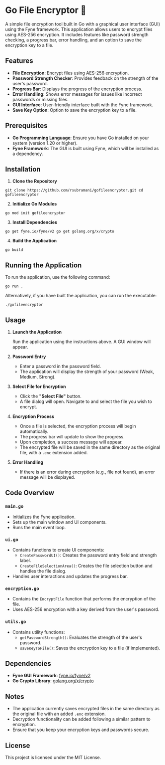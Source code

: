 # Go File Encryptor 🔐

A simple file encryption tool built in Go with a graphical user interface (GUI) using the Fyne framework. This application allows users to encrypt files using AES-256 encryption. It includes features like password strength checking, a progress bar, error handling, and an option to save the encryption key to a file.

## Features

- **File Encryption**: Encrypt files using AES-256 encryption.
- **Password Strength Checker**: Provides feedback on the strength of the user's password.
- **Progress Bar**: Displays the progress of the encryption process.
- **Error Handling**: Shows error messages for issues like incorrect passwords or missing files.
- **GUI Interface**: User-friendly interface built with the Fyne framework.
- **Save Key Option**: Option to save the encryption key to a file.

## Prerequisites

- **Go Programming Language**: Ensure you have Go installed on your system (version 1.20 or higher).
- **Fyne Framework**: The GUI is built using Fyne, which will be installed as a dependency.

## Installation

1. **Clone the Repository**
```
git clone https://github.com/rsubramani/gofileencryptor.git cd gofileencryptor
```

2. **Initialize Go Modules**
```
go mod init gofileencryptor
```

3. **Install Dependencies**
```
go get fyne.io/fyne/v2 go get golang.org/x/crypto
```

4. **Build the Application**
```
go build
```

## Running the Application

To run the application, use the following command:
```
go run .
```

Alternatively, if you have built the application, you can run the executable:
```
./gofileencryptor
```


## Usage

1. **Launch the Application**

   Run the application using the instructions above. A GUI window will appear.

2. **Password Entry**

   - Enter a password in the password field.
   - The application will display the strength of your password (Weak, Medium, Strong).

3. **Select File for Encryption**

   - Click the **"Select File"** button.
   - A file dialog will open. Navigate to and select the file you wish to encrypt.

4. **Encryption Process**

   - Once a file is selected, the encryption process will begin automatically.
   - The progress bar will update to show the progress.
   - Upon completion, a success message will appear.
   - The encrypted file will be saved in the same directory as the original file, with a `.enc` extension added.

5. **Error Handling**

   - If there is an error during encryption (e.g., file not found), an error message will be displayed.


## Code Overview

### `main.go`

- Initializes the Fyne application.
- Sets up the main window and UI components.
- Runs the main event loop.

### `ui.go`

- Contains functions to create UI components:
  - `CreatePasswordUI()`: Creates the password entry field and strength label.
  - `CreateFileSelectionArea()`: Creates the file selection button and handles the file dialog.
- Handles user interactions and updates the progress bar.

### `encryption.go`

- Contains the `EncryptFile` function that performs the encryption of the file.
- Uses AES-256 encryption with a key derived from the user's password.

### `utils.go`

- Contains utility functions:
  - `getPasswordStrength()`: Evaluates the strength of the user's password.
  - `saveKeyToFile()`: Saves the encryption key to a file (if implemented).

## Dependencies

- **Fyne GUI Framework**: [fyne.io/fyne/v2](https://github.com/fyne-io/fyne)
- **Go Crypto Library**: [golang.org/x/crypto](https://pkg.go.dev/golang.org/x/crypto)

## Notes

- The application currently saves encrypted files in the same directory as the original file with an added `.enc` extension.
- Decryption functionality can be added following a similar pattern to encryption.
- Ensure that you keep your encryption keys and passwords secure.

## License

This project is licensed under the MIT License.
